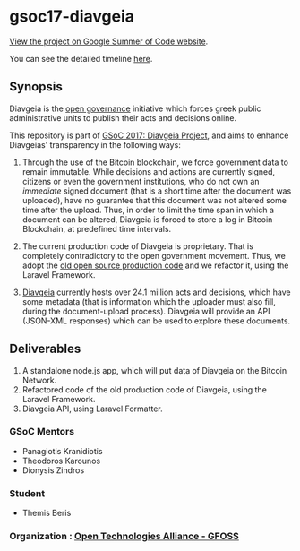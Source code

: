 gsoc17-diavgeia
===============

[View the project on Google Summer of Code website](https://summerofcode.withgoogle.com/projects/#6340447621349376).

You can see the detailed timeline [here](https://github.com/eellak/gsoc17-diavgeia/blob/master/gsoc_timeline.md).

Synopsis
--------

Diavgeia is the [open governance](https://en.wikipedia.org/wiki/Open_government) initiative which forces greek public administrative units to publish their acts and
decisions online.

This repository is part of [GSoC 2017: Diavgeia Project](https://summerofcode.withgoogle.com/projects/6340447621349376), and aims to enhance Diavgeias' transparency  in the following ways:

1. Through the use of the Bitcoin blockchain, we force government data
to remain immutable. While decisions and actions are currently signed, citizens or even the government institutions, who do not own an
<i>immediate</i> signed document (that is a short time after the document
was uploaded), have no guarantee that this document was not
altered some time after the upload. Thus, in order to limit the time span in which a document can be altered,
Diavgeia is forced to store a log in Bitcoin Blockchain, at predefined
time intervals.

2. The current production code of Diavgeia is proprietary. That is completely contradictory to the open government movement. Thus, we adopt the [old open source production code](https://github.com/eellak/gsoc17-diavgeia/tree/master/old_diavgeia) and we refactor it, using the Laravel Framework.

3. [Diavgeia](https://diavgeia.gov.gr/) currently hosts over 24.1 million acts and decisions, which have some metadata (that is information which the uploader must also fill, during the document-upload process). Diavgeia will provide an API (JSON-XML responses) which can be used to explore these documents.

Deliverables
------------

1. A standalone node.js app, which will put data of Diavgeia on the Bitcoin Network.
2. Refactored code of the old production code of Diavgeia, using the Laravel Framework.
3. Diavgeia API, using Laravel Formatter.

### GSoC Mentors

* Panagiotis Kranidiotis
* Theodoros Karounos
* Dionysis Zindros

### Student
* Themis Beris

### Organization :  [Open Technologies Alliance - GFOSS](https://summerofcode.withgoogle.com/organizations/4825634544025600/)